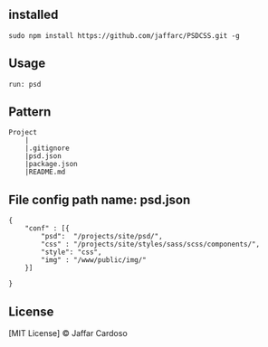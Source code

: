 ## installed
	
	sudo npm install https://github.com/jaffarc/PSDCSS.git -g

## Usage
	
	run: psd


## Pattern  

		
	Project	
		|
		|.gitignore
		|psd.json
		|package.json
		|README.md

## File config path name: psd.json

	{
		"conf" : [{
			"psd":  "/projects/site/psd/",
			"css" : "/projects/site/styles/sass/scss/components/",
			"style": "css",
			"img" : "/www/public/img/"
		}]
	
	}


## License

[MIT License] © Jaffar Cardoso